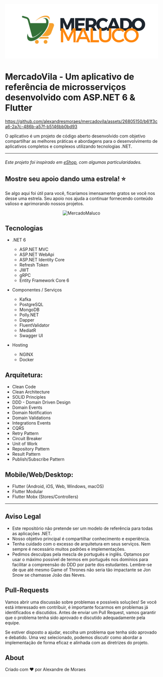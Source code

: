 <p align="center">
    <img alt="logo" src="https://github.com/alexandresmoraes/mercadovila/blob/master/assets/logo.png?raw=true" />    
</p>

# MercadoVila - Um aplicativo de referência de microsserviços desenvolvido com ASP.NET 6 & Flutter


https://github.com/alexandresmoraes/mercadovila/assets/26805150/b61f3ca6-2a7c-486b-a57f-b5146bb0bd93


O aplicativo é um projeto de código aberto desenvolvido com objetivo compartilhar as melhores práticas e abordagens para o desenvolvimento de aplicativos completos e complexos utilizando tecnologias .NET.

---

###### Este projeto foi inspirado em [eShop](https://github.com/dotnet/eShop), com algumas particularidades.

## Mostre seu apoio dando uma estrela! :star:

Se algo aqui foi útil para você, ficaríamos imensamente gratos se você nos desse uma estrela. Seu apoio nos ajuda a continuar fornecendo conteúdo valioso e aprimorando nossos projetos.

<p align="center">
    <img alt="MercadoMaluco" src="https://github.com/alexandresmoraes/vilasesmo/raw/master/assets/arch_vilasesmo.png?raw=true" />
</p>

## Tecnologias

- .NET 6

  - ASP.NET MVC
  - ASP.NET WebApi
  - ASP.NET Identity Core
  - Refresh Token
  - JWT
  - gRPC
  - Entity Framework Core 6

- Componentes / Serviços

  - Kafka
  - PostgreSQL
  - MongoDB
  - Polly.NET
  - Dapper
  - FluentValidator
  - MediatR
  - Swagger UI

- Hosting
  - NGINX
  - Docker

## Arquitetura:

- Clean Code
- Clean Architecture
- SOLID Principles
- DDD - Domain Driven Design
- Domain Events
- Domain Notification
- Domain Validations
- Integrations Events
- CQRS
- Retry Pattern
- Circuit Breaker
- Unit of Work
- Repository Pattern
- Result Pattern
- Publish/Subscribe Pattern

## Mobile/Web/Desktop:

- Flutter (Android, iOS, Web, Windows, macOS)
- Flutter Modular
- Flutter Mobx (Stores/Controllers)

---

## Aviso Legal

- Este repositório não pretende ser um modelo de referência para todas as aplicações .NET.
- Nosso objetivo principal é compartilhar conhecimento e experiência.
- Tenha cuidado com o excesso de arquitetura em seus serviços. Nem sempre é necessário muitos padrões e implementações.
- Pedimos desculpas pela mescla de português e inglês. Optamos por usar o máximo possível de termos em português nos domínios para facilitar a compreensão do DDD por parte dos estudantes. Lembre-se de que até mesmo Game of Thrones não seria tão impactante se Jon Snow se chamasse João das Neves.

## Pull-Requests

Vamos abrir uma discussão sobre problemas e possíveis soluções! Se você está interessado em contribuir, é importante focarmos em problemas já identificados e discutidos. Antes de enviar um Pull Request, vamos garantir que o problema tenha sido aprovado e discutido adequadamente pela equipe.

Se estiver disposto a ajudar, escolha um problema que tenha sido aprovado e debatido. Uma vez selecionado, podemos discutir como abordar a implementação de forma eficaz e alinhada com as diretrizes do projeto.

## About

Criado com :heart: por Alexandre de Moraes
